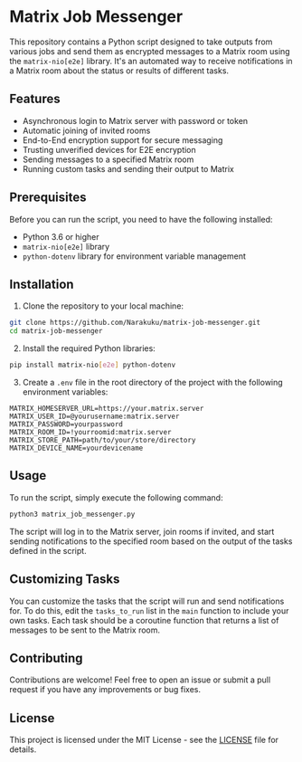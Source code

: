 # Matrix Job Messenger

This repository contains a Python script designed to take outputs from various jobs and send them as encrypted messages to a Matrix room using the `matrix-nio[e2e]` library. It's an automated way to receive notifications in a Matrix room about the status or results of different tasks.

## Features

- Asynchronous login to Matrix server with password or token
- Automatic joining of invited rooms
- End-to-End encryption support for secure messaging
- Trusting unverified devices for E2E encryption
- Sending messages to a specified Matrix room
- Running custom tasks and sending their output to Matrix

## Prerequisites

Before you can run the script, you need to have the following installed:

- Python 3.6 or higher
- `matrix-nio[e2e]` library
- `python-dotenv` library for environment variable management

## Installation

1. Clone the repository to your local machine:

```bash
git clone https://github.com/Narakuku/matrix-job-messenger.git
cd matrix-job-messenger
```

2. Install the required Python libraries:

```bash
pip install matrix-nio[e2e] python-dotenv
```

3. Create a `.env` file in the root directory of the project with the following environment variables:

```plaintext
MATRIX_HOMESERVER_URL=https://your.matrix.server
MATRIX_USER_ID=@yourusername:matrix.server
MATRIX_PASSWORD=yourpassword
MATRIX_ROOM_ID=!yourroomid:matrix.server
MATRIX_STORE_PATH=path/to/your/store/directory
MATRIX_DEVICE_NAME=yourdevicename
```

## Usage

To run the script, simply execute the following command:

```bash
python3 matrix_job_messenger.py
```

The script will log in to the Matrix server, join rooms if invited, and start sending notifications to the specified room based on the output of the tasks defined in the script.

## Customizing Tasks

You can customize the tasks that the script will run and send notifications for. To do this, edit the `tasks_to_run` list in the `main` function to include your own tasks. Each task should be a coroutine function that returns a list of messages to be sent to the Matrix room.

## Contributing

Contributions are welcome! Feel free to open an issue or submit a pull request if you have any improvements or bug fixes.

## License

This project is licensed under the MIT License - see the [LICENSE](LICENSE) file for details.
